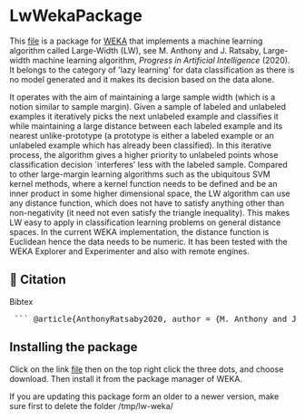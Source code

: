 # LwWekaPackage

This [file](LW.zip) is a package for  [WEKA](https://ml.cms.waikato.ac.nz/weka) that implements a machine learning algorithm called
Large-Width (LW),  see M. Anthony and J. Ratsaby, Large-width machine learning algorithm, *Progress in Artificial Intelligence* (2020).
It belongs to the category of 'lazy learning' for data classification as there is no model generated and it makes its decision based on the data alone.
 
It operates with the aim of maintaining a large sample width (which is a notion similar to sample margin). Given a sample of labeled and unlabeled examples  it iteratively picks the  next unlabeled example and classifies it while maintaining  a large distance between each labeled example and its nearest unlike-prototype (a prototype is either a labeled example or an unlabeled example which has already been classified).  In this iterative process, the algorithm gives a higher priority to  unlabeled points whose classification decision `interferes' less with the labeled sample. Compared to other  large-margin learning algorithms such as the ubiquitous  SVM kernel methods,  where a kernel function needs to be defined and be an inner product in some higher dimensional space, the LW algorithm can use any distance function, which does not have to satisfy anything other than non-negativity (it need not even satisfy the triangle inequality). This makes LW easy to apply in classification learning problems on general distance spaces. In the current WEKA implementation, the distance function is Euclidean hence the data needs to be numeric. It has been tested with the WEKA Explorer and Experimenter and also with remote engines.

## 📖 Citation

Bibtex
<br>
<pre> ``` @article{AnthonyRatsaby2020, author = {M. Anthony and J. Ratsaby}, doi = {10.1007/s13748-020-00212-4}, journal = {Progress in Artificial Intelligence}, number = {3}, pages = {275--285}, title = {Large-width machine learning algorithm}, url = {https://doi.org/10.1007/s13748-020-00212-4}, volume = {9}, year = {2020} } ```</pre>

## Installing the package

Click on the link [file](LW.zip) then on the top right click the three dots, and choose download. Then  install it from the package manager of WEKA.

If you are updating this package form an older to a newer version, make sure first to delete the folder /tmp/lw-weka/
